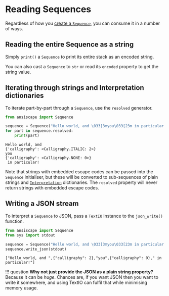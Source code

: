# Reading Sequences

Regardless of how you [create a `Sequence`](make.md), you can consume it in a number of ways.

## Reading the entire Sequence as a string

Simply `print()` a `Sequence` to print its entire stack as an encoded string.

You can also cast a `Sequence` to `str` or read its `encoded` property to get the string value.

## Iterating through strings and Interpretation dictionaries

To iterate part-by-part through a `Sequence`, use the `resolved` generator.

```python
from ansiscape import Sequence

sequence = Sequence("Hello world, and \033[3myou\033[23m in particular!")
for part in sequence.resolved:
    print(part)
```

<!--dinject as=markdown host=shell range=start-->

```text
Hello world, and 
{'calligraphy': <Calligraphy.ITALIC: 2>}
you
{'calligraphy': <Calligraphy.NONE: 0>}
 in particular!
```

<!--dinject range=end-->

Note that strings with embedded escape codes can be passed into the `Sequence` initialiser, but these will be converted to sub-sequences of plain strings and [`Interpretation`](interpretation.md) dictionaries. The `resolved` property will never return strings with embedded escape codes.

## Writing a JSON stream

To interpret a `Sequence` to JSON, pass a `TextIO` instance to the `json_write()` function.

```python
from ansiscape import Sequence
from sys import stdout

sequence = Sequence("Hello world, and \033[3myou\033[23m in particular!")
sequence.write_json(stdout)
```

<!--dinject as=markdown host=shell range=start-->

```text
["Hello world, and ",{"calligraphy": 2},"you",{"calligraphy": 0}," in particular!"]
```

<!--dinject range=end-->

!!! question
    **Why not just provide the JSON as a plain string property?** Because it can be _huge_. Chances are, if you want JSON then you want to write it somewhere, and using TextIO can fulfil that while minimising memory usage.
